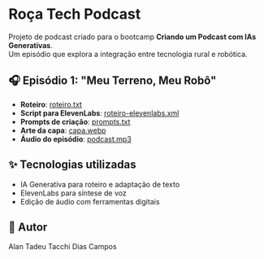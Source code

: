 # Roça Tech Podcast

Projeto de podcast criado para o bootcamp **Criando um Podcast com IAs Generativas**.  
Um episódio que explora a integração entre tecnologia rural e robótica.

## 🎧 Episódio 1: "Meu Terreno, Meu Robô"
- **Roteiro**: [roteiro.txt](roteiro.txt)  
- **Script para ElevenLabs**: [roteiro-elevenlabs.xml](roteiro-elevenlabs.xml)  
- **Prompts de criação**: [prompts.txt](prompts.txt)  
- **Arte da capa**: [capa.webp](capa.webp)  
- **Áudio do episódio**: [podcast.mp3](podcast.mp3)  

## ✨ Tecnologias utilizadas
- IA Generativa para roteiro e adaptação de texto  
- ElevenLabs para síntese de voz  
- Edição de áudio com ferramentas digitais

## 📝 Autor
Alan Tadeu Tacchi Dias Campos  
